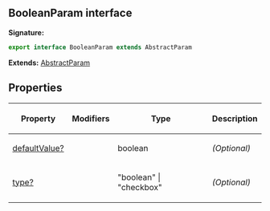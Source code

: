 
## BooleanParam interface

**Signature:**

```typescript
export interface BooleanParam extends AbstractParam 
```
**Extends:** [AbstractParam](/reference/abstractparam.md)

## Properties

<table><thead><tr><th>

Property


</th><th>

Modifiers


</th><th>

Type


</th><th>

Description


</th></tr></thead>
<tbody><tr><td>

[defaultValue?](/reference/booleanparam/defaultvalue.md)


</td><td>


</td><td>

boolean


</td><td>

_(Optional)_


</td></tr>
<tr><td>

[type?](/reference/booleanparam/type.md)


</td><td>


</td><td>

"boolean" \| "checkbox"


</td><td>

_(Optional)_


</td></tr>
</tbody></table>
